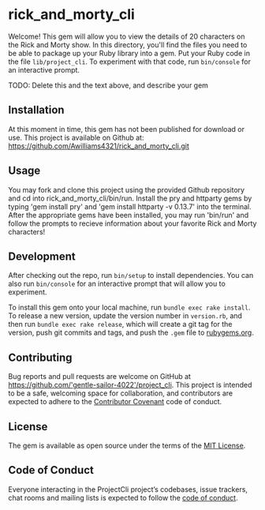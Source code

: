 # rick_and_morty_cli

Welcome! This gem will allow you to view the details of 20 characters on the Rick and Morty show. In this directory, you'll find the files you need to be able to package up your Ruby library into a gem. Put your Ruby code in the file `lib/project_cli`. To experiment with that code, run `bin/console` for an interactive prompt.

TODO: Delete this and the text above, and describe your gem

## Installation

At this moment in time, this gem has not been published for download or use. This project is available on Github at: https://github.com/Awilliams4321/rick_and_morty_cli.git 

## Usage

You may fork and clone this project using the provided Github repository and cd into rick_and_morty_cli/bin/run. Install the pry and httparty gems by typing 'gem install pry' and 'gem install httparty -v 0.13.7' into the terminal. After the appropriate gems have been installed, you may run 'bin/run' and follow the prompts to recieve information about your favorite Rick and Morty characters!

## Development

After checking out the repo, run `bin/setup` to install dependencies. You can also run `bin/console` for an interactive prompt that will allow you to experiment.

To install this gem onto your local machine, run `bundle exec rake install`. To release a new version, update the version number in `version.rb`, and then run `bundle exec rake release`, which will create a git tag for the version, push git commits and tags, and push the `.gem` file to [rubygems.org](https://rubygems.org).

## Contributing

Bug reports and pull requests are welcome on GitHub at https://github.com/'gentle-sailor-4022'/project_cli. This project is intended to be a safe, welcoming space for collaboration, and contributors are expected to adhere to the [Contributor Covenant](http://contributor-covenant.org) code of conduct.

## License

The gem is available as open source under the terms of the [MIT License](https://opensource.org/licenses/MIT).

## Code of Conduct

Everyone interacting in the ProjectCli project’s codebases, issue trackers, chat rooms and mailing lists is expected to follow the [code of conduct](https://github.com/'gentle-sailor-4022'/project_cli/blob/master/CODE_OF_CONDUCT.md).
